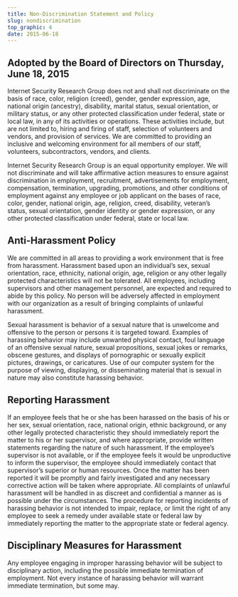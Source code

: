 ```yaml
---
title: Non-Discrimination Statement and Policy
slug: nondiscrimination
top_graphic: 4
date: 2015-06-18
---
```


## Adopted by the Board of Directors on Thursday, June 18, 2015

Internet Security Research Group does not and shall not discriminate on the basis of race, color, religion (creed), gender, gender expression, age, national origin (ancestry), disability, marital status, sexual orientation, or military status, or any other protected classification under federal, state or local law, in any of its activities or operations. These activities include, but are not limited to, hiring and firing of staff, selection of volunteers and vendors, and provision of services. We are committed to providing an inclusive and welcoming environment for all members of our staff, volunteers, subcontractors, vendors, and clients.

Internet Security Research Group is an equal opportunity employer. We will not discriminate and will take affirmative action measures to ensure against discrimination in employment, recruitment, advertisements for employment, compensation, termination, upgrading, promotions, and other conditions of employment against any employee or job applicant on the bases of race, color, gender, national origin, age, religion, creed, disability, veteran’s status, sexual orientation, gender identity or gender expression, or any other protected classification under federal, state or local law.

## Anti-Harassment Policy

We are committed in all areas to providing a work environment that is free from harassment. Harassment based upon an individual’s sex, sexual orientation, race, ethnicity, national origin, age, religion or any other legally protected characteristics will not be tolerated. All employees, including supervisors and other management personnel, are expected and required to abide by this policy. No person will be adversely affected in employment with our organization as a result of bringing complaints of unlawful harassment.

Sexual harassment is behavior of a sexual nature that is unwelcome and offensive to the person or persons it is targeted toward. Examples of harassing behavior may include unwanted physical contact, foul language of an offensive sexual nature, sexual propositions, sexual jokes or remarks, obscene gestures, and displays of pornographic or sexually explicit pictures, drawings, or caricatures. Use of our computer system for the purpose of viewing, displaying, or disseminating material that is sexual in nature may also constitute harassing behavior.

## Reporting Harassment

If an employee feels that he or she has been harassed on the basis of his or her sex, sexual orientation, race, national origin, ethnic background, or any other legally protected characteristic they should immediately report the matter to his or her supervisor, and where appropriate, provide written statements regarding the nature of such harassment. If the employee’s supervisor is not available, or if the employee feels it would be unproductive to inform the supervisor, the employee should immediately contact that supervisor’s superior or human resources. Once the matter has been reported it will be promptly and fairly investigated and any necessary corrective action will be taken where appropriate. All complaints of unlawful harassment will be handled in as discreet and confidential a manner as is possible under the circumstances. The procedure for reporting incidents of harassing behavior is not intended to impair, replace, or limit the right of any employee to seek a remedy under available state or federal law by immediately reporting the matter to the appropriate state or federal agency.

## Disciplinary Measures for Harassment

Any employee engaging in improper harassing behavior will be subject to disciplinary action, including the possible immediate termination of employment. Not every instance of harassing behavior will warrant immediate termination, but some may.